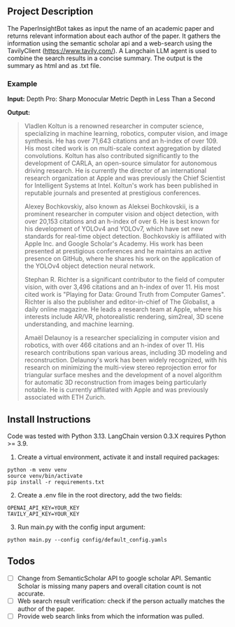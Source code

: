 ## Project Description
The PaperInsightBot takes as input the name of an academic paper and returns relevant information about each author of the paper. 
It gathers the information using the semantic scholar api and a web-search using the TavilyClient (https://www.tavily.com/).
A Langchain LLM agent is used to combine the search results in a concise summary. The output is the summary as html and as .txt file.
### Example
**Input:** Depth Pro: Sharp Monocular Metric Depth in Less Than a Second

**Output:**
> Vladlen Koltun is a renowned researcher in computer science, specializing in machine learning, robotics, computer vision, and image synthesis. He has over 71,643 citations and an h-index of over 109. His most cited work is on multi-scale context aggregation by dilated convolutions. Koltun has also contributed significantly to the development of CARLA, an open-source simulator for autonomous driving research. He is currently the director of an international research organization at Apple and was previously the Chief Scientist for Intelligent Systems at Intel. Koltun's work has been published in reputable journals and presented at prestigious conferences.
> 
> Alexey Bochkovskiy, also known as Aleksei Bochkovskii, is a prominent researcher in computer vision and object detection, with over 20,153 citations and an h-index of over 6. He is best known for his development of YOLOv4 and YOLOv7, which have set new standards for real-time object detection. Bochkovskiy is affiliated with Apple Inc. and Google Scholar's Academy. His work has been presented at prestigious conferences and he maintains an active presence on GitHub, where he shares his work on the application of the YOLOv4 object detection neural network.
> 
> Stephan R. Richter is a significant contributor to the field of computer vision, with over 3,496 citations and an h-index of over 11. His most cited work is "Playing for Data: Ground Truth from Computer Games". Richter is also the publisher and editor-in-chief of The Globalist, a daily online magazine. He leads a research team at Apple, where his interests include AR/VR, photorealistic rendering, sim2real, 3D scene understanding, and machine learning.
> 
> Amaël Delaunoy is a researcher specializing in computer vision and robotics, with over 466 citations and an h-index of over 11. His research contributions span various areas, including 3D modeling and reconstruction. Delaunoy's work has been widely recognized, with his research on minimizing the multi-view stereo reprojection error for triangular surface meshes and the development of a novel algorithm for automatic 3D reconstruction from images being particularly notable. He is currently affiliated with Apple and was previously associated with ETH Zurich.


## Install Instructions
Code was tested with Python 3.13. LangChain version 0.3.X requires Python >= 3.9.
1. Create a virtual environment, activate it and install required packages:
```
python -m venv venv
source venv/bin/activate
pip install -r requirements.txt
```
2. Create a .env file in the root directory, add the two fields:
```
OPENAI_API_KEY=YOUR_KEY
TAVILY_API_KEY=YOUR_KEY
```
3. Run main.py with the config input argument:
```
python main.py --config config/default_config.yamls
```

## Todos
- [ ] Change from SemanticScholar API to google scholar API. Semantic Scholar is missing many papers and overall citation count is not accurate.
- [ ] Web search result verification: check if the person actually matches the author of the paper.
- [ ] Provide web search links from which the information was pulled.
